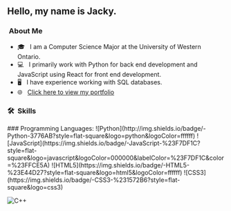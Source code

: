 <h2> Hello, my name is Jacky.</h2>

<h3> &nbsp;About Me </h3>

- 🎓 &nbsp; I am a Computer Science Major at the University of Western Ontario.
- 💻 &nbsp; I primarily work with Python for back end development and JavaScript using React for front end development.
- 🖥️ &nbsp; I have experience working with SQL databases.
- 🌐 &nbsp; [Click here to view my portfolio](https://jackyliu.netlify.app/)

<h3> 🛠 &nbsp;Skills</h3>
### Programming Languages:
![Python](http://img.shields.io/badge/-Python-3776AB?style=flat-square&logo=python&logoColor=ffffff)
![JavaScript](https://img.shields.io/badge/-JavaScript-%23F7DF1C?style=flat-square&logo=javascript&logoColor=000000&labelColor=%23F7DF1C&color=%23FFCE5A)
![HTML5](https://img.shields.io/badge/-HTML5-%23E44D27?style=flat-square&logo=html5&logoColor=ffffff)
![CSS3](https://img.shields.io/badge/-CSS3-%231572B6?style=flat-square&logo=css3)

![C++](https://img.shields.io/badge/c++%20-%2300599C.svg?style=flat-square&logo=css3)


